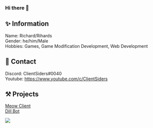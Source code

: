 ### Hi there 👋

## ✨ Information
Name: Richard/Rihards<br>
Gender: he/him/Male<br>
Hobbies: Games, Game Modification Development, Web Development<br>

## 📱 Contact
Discord: ClientSiders#0040<br>
Youtube: https://www.youtube.com/c/ClientSiders<br>

## ⚒ Projects
[Meow Client](https://meowclient.club)<br>
[Dill Bot](https://discord.com/api/oauth2/authorize?client_id=821462938820935700&permissions=403995486295&scope=bot%20applications.commands)<br>

<img src="https://github-readme-stats.vercel.app/api?username=ClientSiderz&&show_icons=true&title_color=ffffff&icon_color=a750ce&text_color=ffffff&bg_color=3b0d58">


